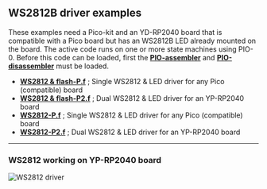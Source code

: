 ## WS2812B driver examples

These examples need a Pico-kit and an YD-RP2040 board that is compatible with a Pico board but has an
WS2812B LED already mounted on the board. The active code runs on one or more state machines using PIO-0.
Before this code can be loaded, first the [****PIO-assembler****](../../Tools/PIO-assembler.f) and [****PIO-disassembler****](../../Tools/PIO-disassembler.f) must be loaded.

- [****WS2812 & flash-P.f****](WS2812%20&%20flash-P.f) ; Single WS2812 & LED driver for any Pico (compatible) board
- [****WS2812 & flash-P2.f****](WS2812%20&520flash-P2.f) ; Dual WS2812 & LED driver for an YP-RP2040 board
- [****WS2812-P.f****](WS2812-P.f) ; Single WS2812 & LED driver for any Pico (compatible) board
- [****WS2812-P2.f****](WS2812-P2.f) ; Dual WS2812 & LED driver for an YP-RP2040 board

***
### WS2812 working on YP-RP2040 board ###
![WS2812 driver](https://github.com/WillemOuwerkerk/noForth-T-hardware-examples-RP2040-/assets/11397265/6ef887ac-da08-47f6-af74-f2c98076eaab)
